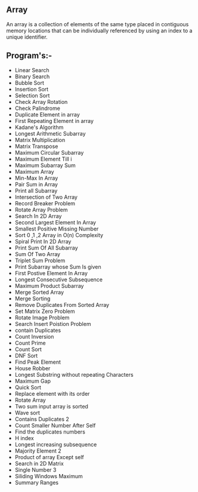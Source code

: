 ## Array 

An array is a collection of elements of the same type placed in contiguous memory locations that can be individually referenced by using an index to a unique identifier.

## Program's:-

 * Linear Search
 * Binary Search
 * Bubble Sort
 * Insertion Sort
 * Selection Sort
 * Check Array Rotation
 * Check Palindrome
 * Duplicate Element in array
 * First Repeating Element in array
 * Kadane's Algorithm 
 * Longest Arithmetic Subarray
 * Matrix Multiplication
 * Matrix Transpose
 * Maximum Circular Subarray
 * Maximum Element Till i
 * Maximum Subarray Sum
 * Maximum Array
 * Min-Max In Array
 * Pair Sum in Array
 * Print all Subarray
 * Intersection of Two Array
 * Record Breaker Problem
 * Rotate Array Problem 
 * Search In 2D Array
 * Second Largest Element In Array
 * Smallest Positive Missing Number
 * Sort 0 ,1 ,2 Array in O(n) Complexity 
 * Spiral Print In 2D Array
 * Print Sum Of All Subarray
 * Sum Of Two Array
 * Triplet Sum Problem 
 * Print Subarray whose Sum Is given
 * First Postive Element In Array
 * Longest Consecutive Subsequence 
 * Maximum Product Subarray
 * Merge Sorted Array
 * Merge Sorting
 * Remove Duplicates From Sorted Array
 * Set Matrix Zero Problem
 * Rotate Image Problem
 * Search Insert Poistion Problem
 * contain Duplicates 
 * Count Inversion
 * Count Prime
 * Count Sort
 * DNF Sort
 * Find Peak Element
 * House Robber
 * Longest Substring without repeating Characters
 * Maximum Gap
 * Quick  Sort
 * Replace element with its order
 * Rotate Array
 * Two sum input array is sorted
 * Wave sort
 * Contains Duplicates 2
 * Count Smaller Number After Self
 * Find the duplicates numbers
 * H index
 * Longest increasing subsequence 
 * Majority Element 2
 * Product of array Except self
 * Search in 2D Matrix
 * Single Number 3
 * Siliding Windows Maximum
 * Summary Ranges
 
